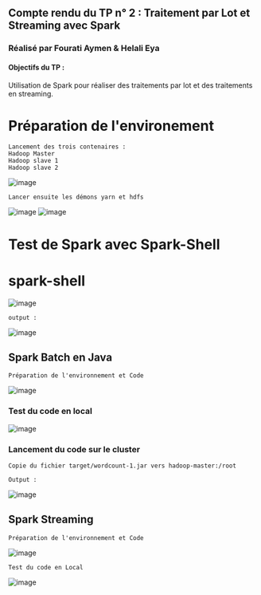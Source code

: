 ## Compte rendu du TP n° 2 : Traitement par Lot et Streaming avec Spark

### Réalisé par Fourati Aymen & Helali Eya



#### Objectifs du TP : 
Utilisation de Spark pour réaliser des traitements par lot et des traitements en streaming.


# Préparation de l'environement

``` 
Lancement des trois contenaires :
Hadoop Master 
Hadoop slave 1 
Hadoop slave 2 
```

![image](./1.jpg)
``` 
Lancer ensuite les démons yarn et hdfs
```
![image](./2.jpg)
![image](./3.jpg)
# Test de Spark avec Spark-Shell

# spark-shell

![image](./4.jpg)
``` 
output : 
```
![image](./5.jpg)
## Spark Batch en Java

``` 
Préparation de l'environnement et Code
```
![image](./6.jpg)
### Test du code en local

![image](./7.jpg)

### Lancement du code sur le cluster
``` 
Copie du fichier target/wordcount-1.jar vers hadoop-master:/root
```
``` 
Output : 
```

![image](./8.jpg)
## Spark Streaming
``` 
Préparation de l'environnement et Code
```
![image](./9.jpg)
```
Test du code en Local
```
![image](./10.jpg)
